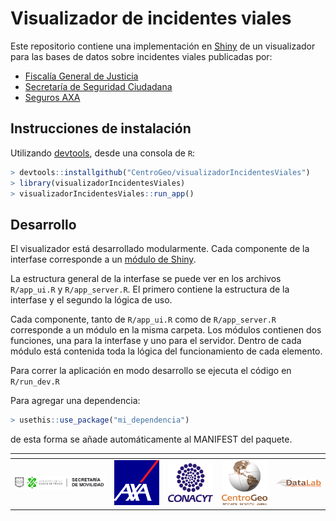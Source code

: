 # Visualizador de incidentes viales

Este repositorio contiene una implementación en [Shiny](https://shiny.rstudio.com/) de un visualizador para las bases de datos sobre incidentes viales publicadas por:

* [Fiscalía General de Justicia](https://datos.cdmx.gob.mx/explore/dataset/carpetas-de-investigacion-pgj-de-la-ciudad-de-mexico/information/?disjunctive.ao_hechos&disjunctive.delito)
* [Secretaría de Seguridad Ciudadana](https://datos.cdmx.gob.mx/explore/dataset/hechos-de-transito-reportados-por-ssc-base-comparativa/information/)
* [Seguros AXA](https://i2ds.org/datos-abiertos/)

## Instrucciones de instalación

Utilizando [devtools](https://cran.r-project.org/web/packages/devtools/index.html), desde una consola de `R`:

````R
> devtools::installgithub("CentroGeo/visualizadorIncidentesViales")
> library(visualizadorIncidentesViales)
> visualizadorIncidentesViales::run_app()
````



## Desarrollo

El visualizador está desarrollado modularmente. Cada componente de la interfase corresponde a un [módulo de Shiny](https://shiny.rstudio.com/articles/modules.html).

La estructura general de la interfase se puede ver en los archivos `R/app_ui.R` y `R/app_server.R`. El primero contiene la estructura de la interfase y el segundo la lógica de uso.

Cada componente, tanto de `R/app_ui.R` como de `R/app_server.R` corresponde a un módulo en la misma carpeta. Los módulos contienen dos funciones, una para la interfase y uno para el servidor. Dentro de cada módulo está contenida toda la lógica del funcionamiento de cada elemento.

Para correr la aplicación en modo desarrollo se ejecuta el código en `R/run_dev.R`

Para agregar una dependencia:
````R
> usethis::use_package("mi_dependencia")
````
de esta forma se añade automáticamente al MANIFEST del paquete.




|<!-- -->|<!-- -->| | | |
|:--------------:|:--------------:|:--------------:|:--------------:|:--------------:|
| <img src="inst/app/www/logo_semovi.png" width="200">    | <img src="inst/app/www/axa.png" width="100">    | <img src="inst/app/www/conacyt.png" width="100"> | <img src="inst/app/www/centrogeo.png" width="100"> | <img src="inst/app/www/datalab.png" width="100">| |
